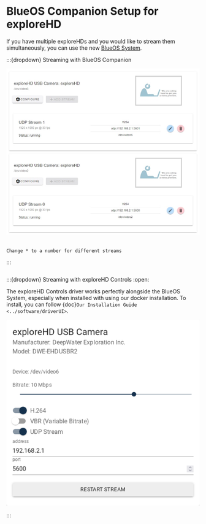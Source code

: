 # BlueOS Companion Setup for exploreHD

If you have multiple exploreHDs and you would like to stream them simultaneously, you can use the new [BlueOS System](https://docs.bluerobotics.com/ardusub-zola/software/onboard/BlueOS-1.0/). 

:::{dropdown} Streaming with BlueOS Companion

![ArduSub Companion Multiple Streams](../img/ardusub_companion/CompanionnewexploreHD.jpg)

```{note} When setting up the streams, make sure the udp:// is set to 192.168.2.1:560*

Change * to a number for different streams
```
:::

```{note} If using, BlueOS companion, we recommend additionally downloading the **exploreHD Controls** application for full configuration.
```

:::{dropdown} Streaming with exploreHD Controls
:open:

The exploreHD Controls driver works perfectly alongside the BlueOS System, especially when installed with using our docker installation. To install, you can follow {doc}`Our Installation Guide <../software/driverUI>`.

![driverui-light](../img/driverui/driverui.png)

:::
